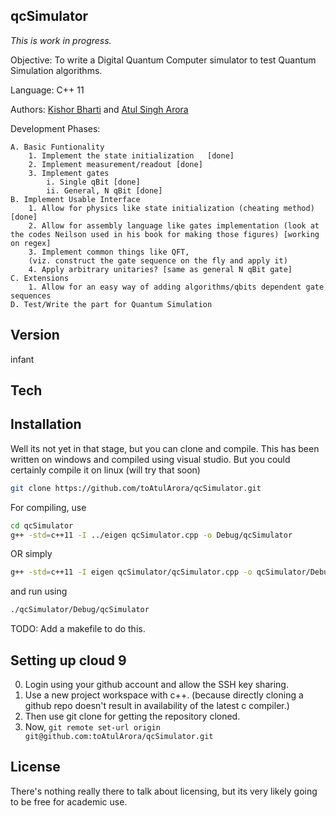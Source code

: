 qcSimulator
--

*This is work in progress.*

Objective: To write a Digital Quantum Computer simulator to test Quantum Simulation algorithms.

Language: C++ 11

Authors: [Kishor Bharti] and [Atul Singh Arora]

Development Phases:

    A. Basic Funtionality
        1. Implement the state initialization   [done]
        2. Implement measurement/readout [done]
        3. Implement gates
            i. Single qBit [done]
            ii. General, N qBit [done]
    B. Implement Usable Interface
        1. Allow for physics like state initialization (cheating method) [done]
        2. Allow for assembly language like gates implementation (look at the codes Neilson used in his book for making those figures) [working on regex]
        3. Implement common things like QFT, 
        (viz. construct the gate sequence on the fly and apply it)
        4. Apply arbitrary unitaries? [same as general N qBit gate]
    C. Extensions
        1. Allow for an easy way of adding algorithms/qbits dependent gate sequences
    D. Test/Write the part for Quantum Simulation

Version
----

infant

Tech
-----------


Installation
--------------
Well its not yet in that stage, but you can clone and compile. This has been written on windows and compiled using visual studio. But you could certainly compile it on linux (will try that soon)

```sh
git clone https://github.com/toAtulArora/qcSimulator.git
```

For compiling, use
```sh
cd qcSimulator
g++ -std=c++11 -I ../eigen qcSimulator.cpp -o Debug/qcSimulator
```
OR simply
```sh
g++ -std=c++11 -I eigen qcSimulator/qcSimulator.cpp -o qcSimulator/Debug/qcSimulator
```

and run using
```sh
./qcSimulator/Debug/qcSimulator
```
TODO: Add a makefile to do this.

Setting up cloud 9
-----
0. Login using your github account and allow the SSH key sharing.
1. Use a new project workspace with c++. (because directly cloning a github repo doesn't result in availability of the latest c compiler.)
2. Then use git clone for getting the repository cloned.
3. Now, ``` git remote set-url origin git@github.com:toAtulArora/qcSimulator.git ```

License
----
There's nothing really there to talk about licensing, but its very likely going to be free for academic use.

[Kishor Bharti]:mailto:kishor.bharti1@gmail.com
[Atul Singh Arora]:mailto:to.AtulArora@gmail.com